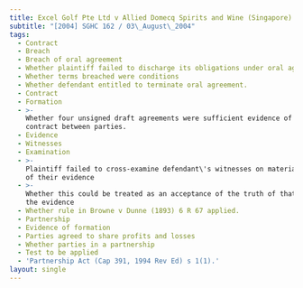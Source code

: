 ```yaml
---
title: Excel Golf Pte Ltd v Allied Domecq Spirits and Wine (Singapore) Ltd (No 2)
subtitle: "[2004] SGHC 162 / 03\_August\_2004"
tags:
  - Contract
  - Breach
  - Breach of oral agreement
  - Whether plaintiff failed to discharge its obligations under oral agreement
  - Whether terms breached were conditions
  - Whether defendant entitled to terminate oral agreement.
  - Contract
  - Formation
  - >-
    Whether four unsigned draft agreements were sufficient evidence of written
    contract between parties.
  - Evidence
  - Witnesses
  - Examination
  - >-
    Plaintiff failed to cross-examine defendant\'s witnesses on material parts
    of their evidence
  - >-
    Whether this could be treated as an acceptance of the truth of that part of
    the evidence
  - Whether rule in Browne v Dunne (1893) 6 R 67 applied.
  - Partnership
  - Evidence of formation
  - Parties agreed to share profits and losses
  - Whether parties in a partnership
  - Test to be applied
  - 'Partnership Act (Cap 391, 1994 Rev Ed) s 1(1).'
layout: single
---
```


